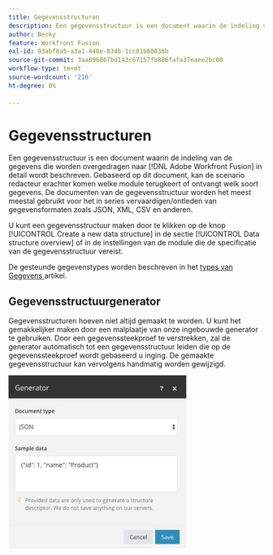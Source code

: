 ```yaml
---
title: Gegevensstructuren
description: Een gegevensstructuur is een document waarin de indeling van de gegevens die worden overgedragen naar Adobe Workfront Fusion in detail wordt beschreven. Gebaseerd op dit document, kan de scenario redacteur erachter komen welke module terugkeert of ontvangt welk soort gegevens. De documenten van de gegevensstructuur worden het meest meestal gebruikt voor het in series vervaardigen/ontleden van gegevensformaten zoals JSON, XML, CSV en anderen.
author: Becky
feature: Workfront Fusion
exl-id: 93abf8a5-a3a1-448e-834b-1cc81b88036b
source-git-commit: 3aa896867bd143c67157fb886fafa37eaee2bc00
workflow-type: tm+mt
source-wordcount: '216'
ht-degree: 0%

---
```


# Gegevensstructuren

Een gegevensstructuur is een document waarin de indeling van de gegevens die worden overgedragen naar [!DNL Adobe Workfront Fusion] in detail wordt beschreven. Gebaseerd op dit document, kan de scenario redacteur erachter komen welke module terugkeert of ontvangt welk soort gegevens. De documenten van de gegevensstructuur worden het meest meestal gebruikt voor het in series vervaardigen/ontleden van gegevensformaten zoals JSON, XML, CSV en anderen.

U kunt een gegevensstructuur maken door te klikken op de knop [!UICONTROL Create a new data structure] in de sectie [!UICONTROL Data structure overview] of in de instellingen van de module die de specificatie van de gegevensstructuur vereist.

De gesteunde gegevenstypes worden beschreven in het [ types van Gegevens ](/help/workfront-fusion/references/mapping-panel/data-types/item-data-types.md) artikel.


## Gegevensstructuurgenerator

Gegevensstructuren hoeven niet altijd gemaakt te worden. U kunt het gemakkelijker maken door een malplaatje van onze ingebouwde generator te gebruiken. Door een gegevenssteekproef te verstrekken, zal de generator automatisch tot een gegevensstructuur leiden die op de gegevenssteekproef wordt gebaseerd u inging. De gemaakte gegevensstructuur kan vervolgens handmatig worden gewijzigd.

![ de structuurgenerator van Gegevens ](assets/data-structure-generator-350x341.jpg)
